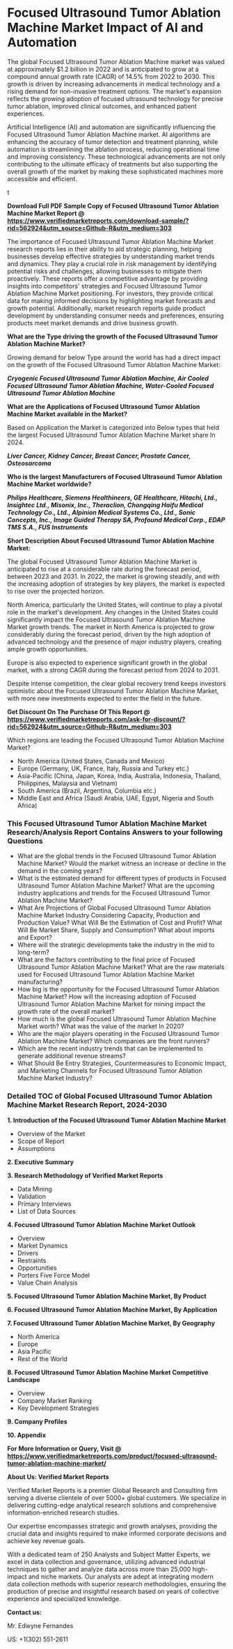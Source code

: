 <meta name="title" content="Global Focused Ultrasound Tumor Ablation Machine Market Impact of AI and Automation"><meta name="description" content="The global Focused Ultrasound Tumor Ablation Machine market was valued at approximately $1.2 billion in 2022 and is anticipated to grow at a compound annual growth rat"><meta name="title" content="Focused Ultrasound Tumor Ablation Machine Market Size, Share, Scope, Trends, Growth, Opportunities, Analysis, Forecast"><h1>Focused Ultrasound Tumor Ablation Machine Market Impact of AI and Automation</h1><p>The global Focused Ultrasound Tumor Ablation Machine market was valued at approximately $1.2 billion in 2022 and is anticipated to grow at a compound annual growth rate (CAGR) of 14.5% from 2022 to 2030. This growth is driven by increasing advancements in medical technology and a rising demand for non-invasive treatment options. The market's expansion reflects the growing adoption of focused ultrasound technology for precise tumor ablation, improved clinical outcomes, and enhanced patient experiences.</p><p>Artificial Intelligence (AI) and automation are significantly influencing the Focused Ultrasound Tumor Ablation Machine market. AI algorithms are enhancing the accuracy of tumor detection and treatment planning, while automation is streamlining the ablation process, reducing operational time and improving consistency. These technological advancements are not only contributing to the ultimate efficacy of treatments but also supporting the overall growth of the market by making these sophisticated machines more accessible and efficient.</p>t</p><p id="" class=""><strong>Download Full PDF Sample Copy of Focused Ultrasound Tumor Ablation Machine Market Report @ <a href="https://www.verifiedmarketreports.com/download-sample/?rid=562924&utm_source=Github-R&utm_medium=303" target="_blank">https://www.verifiedmarketreports.com/download-sample/?rid=562924&utm_source=Github-R&utm_medium=303</a></strong></p><p>The importance of&nbsp;Focused Ultrasound Tumor Ablation Machine Market research reports lies in their ability to aid strategic planning, helping businesses develop effective strategies by understanding market trends and dynamics. They play a crucial role in risk management by identifying potential risks and challenges, allowing businesses to mitigate them proactively. These reports offer a competitive advantage by providing insights into competitors' strategies and Focused Ultrasound Tumor Ablation Machine Market positioning. For investors, they provide critical data for making informed decisions by highlighting market forecasts and growth potential. Additionally, market research reports guide product development by understanding consumer needs and preferences, ensuring products meet market demands and drive business growth.</p><p><strong>What are the&nbsp;Type driving the growth of the Focused Ultrasound Tumor Ablation Machine Market?</strong></p><p id="" class="">Growing demand for below Type around the world has had a direct impact on the growth of the Focused Ultrasound Tumor Ablation Machine Market:</p><em><strong>Cryogenic Focused Ultrasound Tumor Ablation Machine, Air Cooled Focused Ultrasound Tumor Ablation Machine, Water-Cooled Focused Ultrasound Tumor Ablation Machine</strong></em></p><strong>What are the&nbsp;Applications&nbsp;of Focused Ultrasound Tumor Ablation Machine Market available in the Market?</strong></p><p id="" class="">Based on Application the Market is categorized into Below types that held the largest Focused Ultrasound Tumor Ablation Machine Market share In 2024.</p><em><strong>Liver Cancer, Kidney Cancer, Breast Cancer, Prostate Cancer, Osteosarcoma</strong></em></p><strong>Who is the largest Manufacturers of Focused Ultrasound Tumor Ablation Machine Market worldwide?</strong></p><p><em><strong>Philips Healthcare, Siemens Healthineers, GE Healthcare, Hitachi, Ltd., Insightec Ltd., Misonix, Inc., Theraclion, Chongqing Haifu Medical Technology Co., Ltd., Alpinion Medical Systems Co., Ltd., Sonic Concepts, Inc., Image Guided Therapy SA, Profound Medical Corp., EDAP TMS S.A., FUS Instruments</strong></em></p><p id="" class=""><strong>Short Description About Focused Ultrasound Tumor Ablation Machine Market:</strong></p><p>The global Focused Ultrasound Tumor Ablation Machine Market is anticipated to rise at a considerable rate during the forecast period, between 2023 and 2031. In 2022, the market is growing steadily, and with the increasing adoption of strategies by key players, the market is expected to rise over the projected horizon.</p><p>North America, particularly the United States, will continue to play a pivotal role in the market's development. Any changes in the United States could significantly impact the Focused Ultrasound Tumor Ablation Machine Market growth trends. The market in North America is projected to grow considerably during the forecast period, driven by the high adoption of advanced technology and the presence of major industry players, creating ample growth opportunities.</p><p>Europe is also expected to experience significant growth in the global market, with a strong CAGR during the forecast period from 2024 to 2031.</p><p>Despite intense competition, the clear global recovery trend keeps investors optimistic about the Focused Ultrasound Tumor Ablation Machine Market, with more new investments expected to enter the field in the future.</p><p id="" class=""><strong>Get Discount On The Purchase Of This Report @ <a href="https://www.verifiedmarketreports.com/ask-for-discount/?rid=562924&utm_source=Github-R&utm_medium=303" target="_blank">https://www.verifiedmarketreports.com/ask-for-discount/?rid=562924&utm_source=Github-R&utm_medium=303</a></strong></p>Which regions are leading the Focused Ultrasound Tumor Ablation Machine Market?</p><ul><li>North America (United States, Canada and Mexico)</li><li>Europe (Germany, UK, France, Italy, Russia and Turkey etc.)</li><li>Asia-Pacific (China, Japan, Korea, India, Australia, Indonesia, Thailand, Philippines, Malaysia and Vietnam)</li><li>South America (Brazil, Argentina, Columbia etc.)</li><li>Middle East and Africa (Saudi Arabia, UAE, Egypt, Nigeria and South Africa)</li></ul><h3 id="" class="">This Focused Ultrasound Tumor Ablation Machine Market Research/Analysis Report Contains Answers to your following Questions</h3><ul><li>What are the global trends in the Focused Ultrasound Tumor Ablation Machine Market? Would the market witness an increase or decline in the demand in the coming years?</li><li>What is the estimated demand for different types of products in Focused Ultrasound Tumor Ablation Machine Market? What are the upcoming industry applications and trends for the Focused Ultrasound Tumor Ablation Machine Market?</li><li>What Are Projections of Global Focused Ultrasound Tumor Ablation Machine Market Industry Considering Capacity, Production and Production Value? What Will Be the Estimation of Cost and Profit? What Will Be Market Share, Supply and Consumption? What about imports and Export?</li><li>Where will the strategic developments take the industry in the mid to long-term?</li><li>What are the factors contributing to the final price of Focused Ultrasound Tumor Ablation Machine Market? What are the raw materials used for Focused Ultrasound Tumor Ablation Machine Market manufacturing?</li><li>How big is the opportunity for the Focused Ultrasound Tumor Ablation Machine Market? How will the increasing adoption of Focused Ultrasound Tumor Ablation Machine Market for mining impact the growth rate of the overall market?</li><li>How much is the global Focused Ultrasound Tumor Ablation Machine Market worth? What was the value of the market In 2020?</li><li>Who are the major players operating in the Focused Ultrasound Tumor Ablation Machine Market? Which companies are the front runners?</li><li>Which are the recent industry trends that can be implemented to generate additional revenue streams?</li><li>What Should Be Entry Strategies, Countermeasures to Economic Impact, and Marketing Channels for Focused Ultrasound Tumor Ablation Machine Market Industry?</li></ul><h3 id="" class="">Detailed TOC of Global Focused Ultrasound Tumor Ablation Machine Market Research Report, 2024-2030</h3><p id="" class=""><strong>1. Introduction of the Focused Ultrasound Tumor Ablation Machine Market</strong></p><ul><li>Overview of the Market</li><li>Scope of Report</li><li>Assumptions</li></ul><p id="" class=""><strong>2. Executive Summary</strong></p><p id="" class=""><strong>3. Research Methodology of Verified Market Reports</strong></p><ul><li>Data Mining</li><li>Validation</li><li>Primary Interviews</li><li>List of Data Sources</li></ul><p id="" class=""><strong>4. Focused Ultrasound Tumor Ablation Machine Market Outlook</strong></p><ul><li>Overview</li><li>Market Dynamics</li><li>Drivers</li><li>Restraints</li><li>Opportunities</li><li>Porters Five Force Model</li><li>Value Chain Analysis</li></ul><p id="" class=""><strong>5. Focused Ultrasound Tumor Ablation Machine Market, By Product</strong></p><p id="" class=""><strong>6. Focused Ultrasound Tumor Ablation Machine Market, By Application</strong></p><p id="" class=""><strong>7. Focused Ultrasound Tumor Ablation Machine Market, By Geography</strong></p><ul><li>North America</li><li>Europe</li><li>Asia Pacific</li><li>Rest of the World</li></ul><p id="" class=""><strong>8. Focused Ultrasound Tumor Ablation Machine Market Competitive Landscape</strong></p><ul><li>Overview</li><li>Company Market Ranking</li><li>Key Development Strategies</li></ul><p id="" class=""><strong>9. Company Profiles</strong></p><p id="" class=""><strong>10. Appendix</strong></p><p id="" class=""><strong>For More Information or Query, Visit @ <a href="https://www.verifiedmarketreports.com/product/focused-ultrasound-tumor-ablation-machine-market/" target="_blank">https://www.verifiedmarketreports.com/product/focused-ultrasound-tumor-ablation-machine-market/</a></strong></p><p id="" class=""><strong>About Us: Verified Market Reports</strong></p><p id="" class="">Verified Market Reports is a premier Global Research and Consulting firm serving a diverse clientele of over 5000+ global customers. We specialize in delivering cutting-edge analytical research solutions and comprehensive information-enriched research studies.</p><p id="" class="">Our expertise encompasses strategic and growth analyses, providing the crucial data and insights required to make informed corporate decisions and achieve key revenue goals.</p><p id="" class="">With a dedicated team of 250 Analysts and Subject Matter Experts, we excel in data collection and governance, utilizing advanced industrial techniques to gather and analyze data across more than 25,000 high-impact and niche markets. Our analysts are adept at integrating modern data collection methods with superior research methodologies, ensuring the production of precise and insightful research based on years of collective experience and specialized knowledge.</p><p id="" class=""><strong>Contact us:</strong></p><p id="" class="">Mr. Edwyne Fernandes</p><p id="" class="">US: +1(302) 551-2611</p>